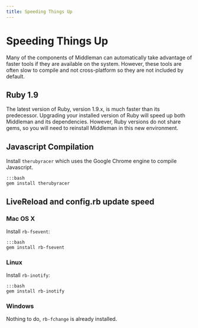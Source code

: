 ```yaml
---
title: Speeding Things Up
---
```


# Speeding Things Up

Many of the components of Middleman can automatically take advantage of faster tools if they are available on the system. However, these tools are often slow to compile and not cross-platform so they are not included by default.

## Ruby 1.9

The latest version of Ruby, version 1.9.x, is much faster than its predecessor. Upgrading your installed version of Ruby will speed up both Middleman and its dependencies. However, Ruby versions do not share gems, so you will need to reinstall Middleman in this new environment.

## Javascript Compilation

Install `therubyracer` which uses the Google Chrome engine to compile Javascript.

    :::bash
    gem install therubyracer
    
## LiveReload and config.rb update speed

### Mac OS X

Install `rb-fsevent`:

    :::bash
    gem install rb-fsevent

### Linux

Install `rb-inotify`:

    :::bash
    gem install rb-inotify

### Windows

Nothing to do, `rb-fchange` is already installed.